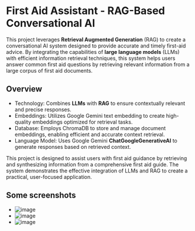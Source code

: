 # First Aid Assistant - RAG-Based Conversational AI
This project leverages **Retrieval Augmented Generation** (RAG) to create a conversational AI system designed to provide accurate and timely first-aid advice. By integrating the capabilities of **large language models** (LLMs) with efficient information retrieval techniques, this system helps users answer common first aid questions by retrieving relevant information from a large corpus of first aid documents.

## Overview
- Technology: Combines **LLMs** with **RAG** to ensure contextually relevant and precise responses.
- Embeddings: Utilizes Google Gemini text embedding to create high-quality embeddings optimized for retrieval tasks.
- Database: Employs ChromaDB to store and manage document embeddings, enabling efficient and accurate context retrieval.
- Language Model: Uses Google Gemini **ChatGoogleGenerativeAI** to generate responses based on retrieved context.

This project is designed to assist users with first aid guidance by retrieving and synthesizing information from a comprehensive first aid guide. The system demonstrates the effective integration of LLMs and RAG to create a practical, user-focused application.

## Some screenshots
- ![image](https://github.com/user-attachments/assets/0d97d6c6-bf5b-46f8-aca7-162d817a4002)
- ![image](https://github.com/user-attachments/assets/51e4af27-40aa-4329-9a68-293eda0f6f41)
- ![image](https://github.com/user-attachments/assets/ac5de772-6214-4a48-9d1d-542d60fae1d3)
